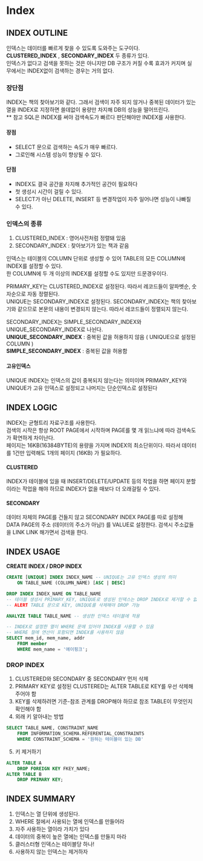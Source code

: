# Index

## INDEX OUTLINE
인덱스는 데이터를 빠르게 찾을 수 있도록 도와주는 도구이다. <br>
**CLUSTERED_INDEX** , **SECONDARY_INDEX** 두 종류가 있다. <BR>
인덱스가 없다고 검색을 못하는 것은 아니지만 DB 구조가 커질 수록 효과가 커지며 실무에서는 INDEX없이 검색하는 경우는 거의 없다. 

### 장단점
INDEX는 책의 찾아보기와 같다. 그래서 검색이 자주 되지 않거나 중복된 데이터가 있는 열을 INDEX로 지정하면 쓸데없이 용량만 차지해 DB의 성능을 떨어뜨린다. <BR>
** 참고 SQL은 INDEX를 써야 검색속도가 빠르다 판단해야만 INDEX를 사용한다.

#### 장점
- SELECT 문으로 검색하는 속도가 매우 빠르다.
- 그로인해 시스템 성능이 향상될 수 있다.

#### 단점
- INDEX도 결국 공간을 차지해 추가적인 공간이 필요하다
- 첫 생성시 시간이 걸릴 수 있다.
- SELECT가 아닌 DELETE, INSERT 등 변경작업이 자주 일어나면 성능이 나빠질 수 있다.

### 인덱스의 종류
1. CLUSTERED_INDEX : 영어사전처럼 정렬돼 있음
2. SECONDARY_INDEX : 찾아보기가 있는 책과 같음

인덱스는 테이블의 COLUMN 단위로 생성할 수 있어 TABLE의 모든 COLUMN에 INDEX를 설정할 수 있다. <BR>
한 COLUMN에 두 개 이상의 INDEX를 설정할 수도 있지만 드문경우이다. <BR>

PRIMARY_KEY는 CLUSTERED_INDEX로 설정된다. 따라서 레코드들이 알파벳순, 숫자순으로 자동 정렬된다. <BR>
UNIQUE는 SECONDARY_INDEX로 설정된다. SECONDARY_INDEX는 책의 찾아보기와 같으므로 본문의 내용이 변경되지 않는다. 따라서 레코드들이 정렬되지 않는다.<BR>

SECONDARY_INDEX는 SIMPLE_SECONDARY_INDEX와 UNIQUE_SECONDARY_INDEX로 나뉜다. <BR>
**UNIQUE_SECONDARY_INDEX** : 중복된 값을 허용하지 않음 ( UNIQUE으로 설정된 COLUMN ) <BR>
**SIMPLE_SECONDARY_INDEX** : 중복된 값을 허용함 <BR>

#### 고유인덱스
UNIQUE INDEX는 인덱스의 값이 중복되지 않는다는 의미이며 PRIMARY_KEY와 UNIQUE가 고유 인덱스로 설정되고 나머지는 단순인덱스로 설정된다

## INDEX LOGIC
INDEX는 균형트리 자료구조를 사용한다. <BR>
검색의 시작은 항상 ROOT PAGE에서 시작하며 PAGE를 몇 개 읽느냐에 따라 검색속도가 확연하게 차이난다. <BR>
페이지는 16KB(16384BYTE)의 용량을 가지며 INDEX의 최소단위이다. 따라서 데이터를 1건만 입력해도 1개의 페이지 (16KB) 가 필요하다. <BR>
#### CLUSTERED
INDEX가 테이블에 있을 때 INSERT/DELETE/UPDATE 등의 작업을 하면 페이지 분할이라는 작업을 해야 하므로 INDEX가 없을 때보다 더 오래걸릴 수 있다. <BR>

#### SECONDARY
데이터 자체의 PAGE를 건들지 않고 SECONDARY INDEX PAGE를 따로 설정해 DATA PAGE의 주소 (데이터의 주소가 아님!) 를 VALUE로 설정한다. 검색시 주소값들을 LINK LINK 해가면서 검색을 한다.

## INDEX USAGE
**CREATE INDEX / DROP INDEX**
```SQL
CREATE [UNIQUE] INDEX INDEX_NAME -- UNIQUE는 고유 인덱스 생성의 의미
	ON TABLE_NAME (COLUMN_NAME) [ASC | DESC]

DROP INDEX INDEX_NAME ON TABLE_NAME
-- 테이블 생성시 PRIMARY_KEY, UNIQUE로 생성된 인덱스는 DROP INDEX로 제거할 수 없음
-- ALERT TABLE 문으로 KEY, UNIQUE를 삭제해야 DROP 가능

ANALYZE TABLE TABLE_NAME -- 생성한 인덱스 테이블에 적용
```
```SQL
-- INDEX로 설정한 열이 WHERE 문에 있어야 INDEX를 사용할 수 있음
-- WHERE 절에 연산이 포함되면 INDEX를 사용하지 않음
SELECT mem_id, mem_name, addr
	FROM member
	WHERE mem_name = '에이핑크';
```
### DROP INDEX
1. CLUSTERED와 SECONDARY 중 SECONDARY 먼저 삭제
2. PRIMARY KEY로 설정된 CLUSTERED는 ALTER TABLE로 KEY를 우선 삭제해주어야 함
3. KEY를 삭제하려면 기준-참조 관계를 DROP해야 하므로 참조 TABLE이 무엇인지 확인해야 함
4. 외래 키 알아내는 방법
```SQL
SELECT TABLE_NAME, CONSTRAINT_NAME
	FROM INFORMATION_SCHEMA.REFERENTIAL_CONSTRAINTS
	WHERE CONSTRAINT_SCHEMA = '원하는 테이블이 있는 DB'
```
5. 키 제거하기
```SQL
ALTER TABLE A
	DROP FOREIGN KEY FKEY_NAME;
ALTER TABLE B
	DROP PRIMARY KEY;
```

## INDEX SUMMARY
1. 인덱스는 열 단위에 생성된다.
2. WHERE 절에서 사용되는 열에 인덱스를 만들어라
3. 자주 사용하는 열이라 가치가 있다
4. 데이터의 중복이 높은 열에는 인덱스를 만들지 마라
5. 클러스터형 인덱스는 테이블당 하나!
6. 사용하지 않는 인덱스는 제거하자
